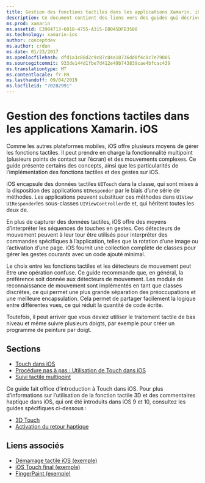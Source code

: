 ```yaml
---
title: Gestion des fonctions tactiles dans les applications Xamarin. iOS
description: Ce document contient des liens vers des guides qui décrivent comment utiliser les fonctions tactiles tactiles, tactiles tactiles, les gestes tactiles et la fonction tactile 3D dans une application Xamarin. iOS.
ms.prod: xamarin
ms.assetid: E3904713-6018-4755-A315-EB045DFB3500
ms.technology: xamarin-ios
author: conceptdev
ms.author: crdun
ms.date: 01/23/2017
ms.openlocfilehash: dfd1a3c88d2c9c87c84a18736dd0f4c8c7e79005
ms.sourcegitcommit: 933de144d1fbe7d412e49b743839cae4bfcac439
ms.translationtype: MT
ms.contentlocale: fr-FR
ms.lasthandoff: 09/04/2019
ms.locfileid: "70282991"
---
```

# <a name="handling-touch-in-xamarinios-apps"></a>Gestion des fonctions tactiles dans les applications Xamarin. iOS

Comme les autres plateformes mobiles, iOS offre plusieurs moyens de gérer les fonctions tactiles. Il peut prendre en charge la fonctionnalité multipoint (plusieurs points de contact sur l’écran) et des mouvements complexes. Ce guide présente certains des concepts, ainsi que les particularités de l’implémentation des fonctions tactiles et des gestes sur iOS.

iOS encapsule des données tactiles `UITouch` dans la classe, qui sont mises à la disposition des applications `UIResponder` par le biais d’une série de méthodes. Les applications peuvent substituer ces méthodes dans `UIView` `UIResponder`les sous-classes `UIViewController`de et, qui héritent toutes les deux de.

En plus de capturer des données tactiles, iOS offre des moyens d’interpréter les séquences de touches en gestes. Ces détecteurs de mouvement peuvent à leur tour être utilisés pour interpréter des commandes spécifiques à l’application, telles que la rotation d’une image ou l’activation d’une page. iOS fournit une collection complète de classes pour gérer les gestes courants avec un code ajouté minimal.

Le choix entre les fonctions tactiles et les détecteurs de mouvement peut être une opération confuse. Ce guide recommande que, en général, la préférence soit donnée aux détecteurs de mouvement. Les module de reconnaissance de mouvement sont implémentés en tant que classes discrètes, ce qui permet une plus grande séparation des préoccupations et une meilleure encapsulation. Cela permet de partager facilement la logique entre différentes vues, ce qui réduit la quantité de code écrite.

Toutefois, il peut arriver que vous deviez utiliser le traitement tactile de bas niveau et même suivre plusieurs doigts, par exemple pour créer un programme de peinture par doigt.

## <a name="sections"></a>Sections

- [Touch dans iOS](touch-in-ios.md)
- [Procédure pas à pas : Utilisation de Touch dans iOS](ios-touch-walkthrough.md)
- [Suivi tactile multipoint](touch-tracking.md)

Ce guide fait office d’introduction à Touch dans iOS. Pour plus d’informations sur l’utilisation de la fonction tactile 3D et des commentaires haptique dans iOS, qui ont été introduits dans iOS 9 et 10, consultez les guides spécifiques ci-dessous :

- [3D Touch](~/ios/platform/3d-touch.md)
- [Activation du retour haptique](~/ios/user-interface/ios-ui/haptic-feedback.md)

## <a name="related-links"></a>Liens associés

- [Démarrage tactile iOS (exemple)](https://docs.microsoft.com/samples/xamarin/ios-samples/applicationfundamentals-touch-start)
- [iOS Touch final (exemple)](https://docs.microsoft.com/samples/xamarin/ios-samples/applicationfundamentals-touch-final)
- [FingerPaint (exemple)](https://docs.microsoft.com/samples/xamarin/ios-samples/applicationfundamentals-fingerpaint)

